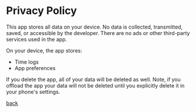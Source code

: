 # Privacy Policy

This app stores all data on your device.
No data is collected, transmitted, saved, or accessible by the developer.
There are no ads or other third-party services used in the app.

On your device, the app stores:

- Time logs
- App preferences

If you delete the app, all of your data will be deleted as well.
Note, if you offload the app your data will not be deleted until you explicitly delete it in your phone's settings.

[back](https://www.jkk.name/timelog/)
